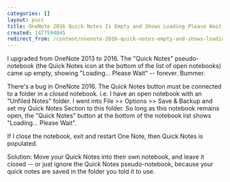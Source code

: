 ```yaml
---
categories: []
layout: post
title: OneNote 2016 Quick Notes Is Empty and Shows Loading Please Wait
created: 1477594845
redirect_from: /content/onenote-2016-quick-notes-empty-and-shows-loading-please-wait
---
```

I upgraded from OneNote 2013 to 2016.  The "Quick Notes" pseudo-notebook (the Quick Notes icon at the bottom of the list of open notebooks) came up empty, showing "Loading... Please Wait" -- forever.  Bummer.

There's a bug in OneNote 2016.  The Quick Notes button must be connected to a folder in a *closed* notebook.   i.e. I have an open notebook with an "Unfiled Notes" folder.  I went into File >> Options >> Save & Backup and set my Quick Notes Section to this folder.  So long as this notebook remains open, the "Quick Notes" button at the bottom of the notebook list shows "Loading... Please Wait".

If I close the notebook, exit and restart One Note, then Quick Notes is populated.

Solution: Move your Quick Notes into their own notebook, and leave it closed -- or just ignore the Quick Notes pseudo-notebook, because your quick notes are saved in the folder you told it to use.
